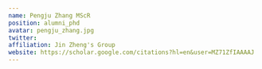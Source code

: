```yaml
---
name: Pengju Zhang MScR
position: alumni_phd
avatar: pengju_zhang.jpg
twitter: 
affiliation: Jin Zheng's Group 
website: https://scholar.google.com/citations?hl=en&user=MZ71ZfIAAAAJ
---
```

